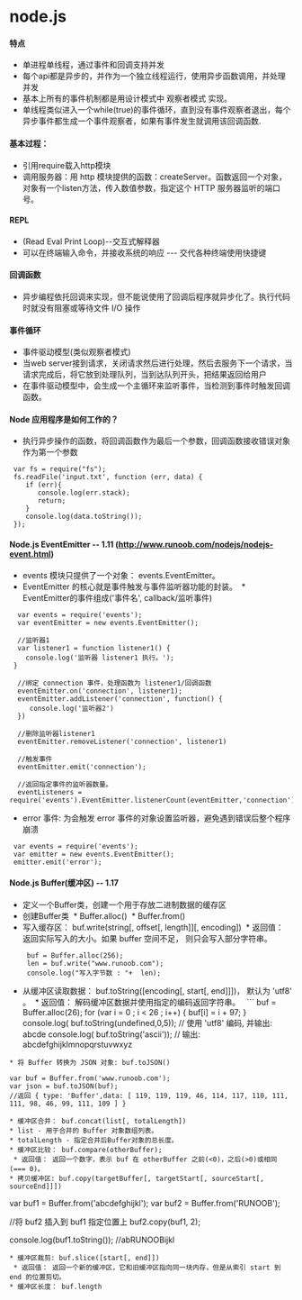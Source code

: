 # node.js

#### 特点

 * 单进程单线程，通过事件和回调支持并发
 * 每个api都是异步的，并作为一个独立线程运行，使用异步函数调用，并处理并发
 * 基本上所有的事件机制都是用设计模式中 观察者模式 实现。
 * 单线程类似进入一个while(true)的事件循环，直到没有事件观察者退出，每个异步事件都生成一个事件观察者，如果有事件发生就调用该回调函数.
  
  
#### 基本过程：

 * 引用require载入http模块<br>
 * 调用服务器：用 http 模块提供的函数：createServer。函数返回一个对象，对象有一个listen方法，传入数值参数，指定这个 HTTP 服务器监听的端口号。


#### REPL
 
 * (Read Eval Print Loop)--交互式解释器
 * 可以在终端输入命令，并接收系统的响应 --- 交代各种终端使用快捷键


#### 回调函数

 * 异步编程依托回调来实现，但不能说使用了回调后程序就异步化了。执行代码时就没有阻塞或等待文件 I/O 操作


#### 事件循环 

 * 事件驱动模型(类似观察者模式)
 * 当web server接到请求，关闭请求然后进行处理，然后去服务下一个请求，当请求完成后，将它放到处理队列，当到达队列开头，把结果返回给用户
 * 在事件驱动模型中，会生成一个主循环来监听事件，当检测到事件时触发回调函数。
   

#### Node 应用程序是如何工作的？

 * 执行异步操作的函数，将回调函数作为最后一个参数，回调函数接收错误对象作为第一个参数
 ```
  var fs = require("fs");
  fs.readFile('input.txt', function (err, data) {
     if (err){
        console.log(err.stack);
        return;
     }
     console.log(data.toString());
  });
 ```
 
 #### Node.js EventEmitter -- 1.11 (http://www.runoob.com/nodejs/nodejs-event.html)
  * events 模块只提供了一个对象： events.EventEmitter。
  * EventEmitter 的核心就是事件触发与事件监听器功能的封装。
  * EventEmitter的事件组成('事件名', callback/监听事件)
 ```
   var events = require('events');
   var eventEmitter = new events.EventEmitter();

   //监听器1
   var listener1 = function listener1() {
     console.log('监听器 listener1 执行。');
  }

   //绑定 connection 事件，处理函数为 listener1/回调函数
   eventEmitter.on('connection', listener1);
   eventEmitter.addListener('connection', function() {
      console.log('监听器2')
   })

   //删除监听器listener1
   eventEmitter.removeListener('connection', listener1)

   //触发事件
   eventEmitter.emit('connection');

   //返回指定事件的监听器数量。
   eventListeners = require('events').EventEmitter.listenerCount(eventEmitter,'connection');
 ```
 * error 事件: 为会触发 error 事件的对象设置监听器，避免遇到错误后整个程序崩溃
 ```
  var events = require('events'); 
  var emitter = new events.EventEmitter(); 
  emitter.emit('error');
```

#### Node.js Buffer(缓冲区) -- 1.17
 
 * 定义一个Buffer类，创建一个用于存放二进制数据的缓存区
 * 创建Buffer类
  * Buffer.alloc()
  * Buffer.from()
 * 写入缓存区： buf.write(string[, offset[, length]][, encoding])
  * 返回值： 返回实际写入的大小。如果 buffer 空间不足， 则只会写入部分字符串。
   ```
    buf = Buffer.alloc(256);
    len = buf.write("www.runoob.com");
    console.log("写入字节数 : "+  len);
   ```
 * 从缓冲区读取数据： buf.toString([encoding[, start[, end]]])， 默认为 'utf8' 。
  * 返回值： 解码缓冲区数据并使用指定的编码返回字符串。
   ```
    buf = Buffer.alloc(26);
    for (var i = 0 ; i < 26 ; i++) {
      buf[i] = i + 97;
    }
    console.log( buf.toString(undefined,0,5)); // 使用 'utf8' 编码, 并输出: abcde
    console.log( buf.toString('ascii'));       // 输出: abcdefghijklmnopqrstuvwxyz
  ```
 * 将 Buffer 转换为 JSON 对象: buf.toJSON()
  ```
    var buf = Buffer.from('www.runoob.com');
    var json = buf.toJSON(buf);
    //返回 { type: 'Buffer',data: [ 119, 119, 119, 46, 114, 117, 110, 111, 111, 98, 46, 99, 111, 109 ] }
  ```
 * 缓冲区合并： buf.concat(list[, totalLength])
  * list - 用于合并的 Buffer 对象数组列表。
  * totalLength - 指定合并后Buffer对象的总长度。
 * 缓冲区比较： buf.compare(otherBuffer);
  * 返回值： 返回一个数字，表示 buf 在 otherBuffer 之前(<0)，之后(>0)或相同(=== 0)。
 * 拷贝缓冲区: buf.copy(targetBuffer[, targetStart[, sourceStart[, sourceEnd]]])
  ```
  var buf1 = Buffer.from('abcdefghijkl');
  var buf2 = Buffer.from('RUNOOB');
  
  //将 buf2 插入到 buf1 指定位置上
  buf2.copy(buf1, 2);
  
  console.log(buf1.toString()); //abRUNOOBijkl
  ```
 * 缓冲区裁剪: buf.slice([start[, end]])
  * 返回值： 返回一个新的缓冲区，它和旧缓冲区指向同一块内存，但是从索引 start 到 end 的位置剪切。
 * 缓冲区长度： buf.length
